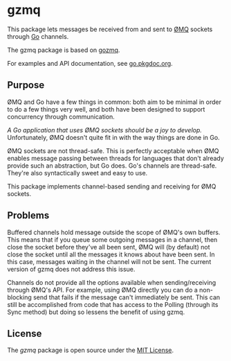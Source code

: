 gzmq
====

This package lets messages be received from and sent to [ØMQ](http://www.zeromq.org) sockets through [Go](http://golang.org) channels.

The gzmq package is based on [gozmq](https://github.com/alecthomas/gozmq).

For examples and API documentation, see [go.pkgdoc.org](http://go.pkgdoc.org/github.com/jtacoma/gzmq).

Purpose
-------

ØMQ and Go have a few things in common: both aim to be minimal in order to do a few things very well, and both have been designed to support concurrency through communication.

*A Go application that uses ØMQ sockets should be a joy to develop.*  Unfortunately, ØMQ doesn't quite fit in with the way things are done in Go.

ØMQ sockets are not thread-safe.  This is perfectly acceptable when ØMQ enables message passing between threads for languages that don't already provide such an abstraction, but Go does.  Go's channels are thread-safe.  They're also syntactically sweet and easy to use.

This package implements channel-based sending and receiving for ØMQ sockets.

Problems
--------

Buffered channels hold message outside the scope of ØMQ's own buffers.  This means that if you queue some outgoing messages in a channel, then close the socket before they've all been sent, ØMQ will (by default) not close the socket until all the messages it knows about have been sent.  In this case, messages waiting in the channel will not be sent.  The current version of gzmq does not address this issue.

Channels do not provide all the options available when sending/receiving through ØMQ's API.  For example, using ØMQ directly you can do a non-blocking send that fails if the message can't immediately be sent.  This can still be accomplished from code that has access to the Polling (through its Sync method) but doing so lessens the benefit of using gzmq.

License
-------

The *gzmq* package is open source under the [MIT License](http://opensource.org/licenses/MIT).
